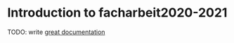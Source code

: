 # Introduction to facharbeit2020-2021

TODO: write [great documentation](http://jacobian.org/writing/what-to-write/)
